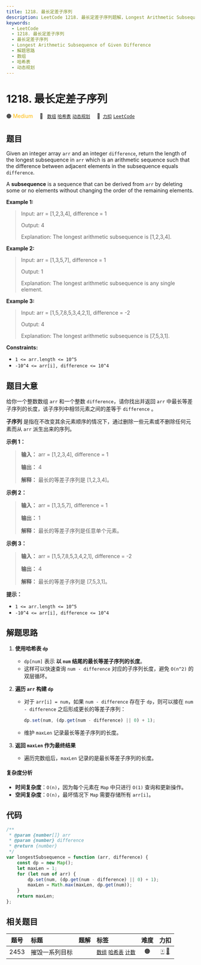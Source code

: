 ```yaml
---
title: 1218. 最长定差子序列
description: LeetCode 1218. 最长定差子序列题解，Longest Arithmetic Subsequence of Given Difference，包含解题思路、复杂度分析以及完整的 JavaScript 代码实现。
keywords:
  - LeetCode
  - 1218. 最长定差子序列
  - 最长定差子序列
  - Longest Arithmetic Subsequence of Given Difference
  - 解题思路
  - 数组
  - 哈希表
  - 动态规划
---
```


# 1218. 最长定差子序列

🟠 <font color=#ffb800>Medium</font>&emsp; 🔖&ensp; [`数组`](/tag/array.md) [`哈希表`](/tag/hash-table.md) [`动态规划`](/tag/dynamic-programming.md)&emsp; 🔗&ensp;[`力扣`](https://leetcode.cn/problems/longest-arithmetic-subsequence-of-given-difference) [`LeetCode`](https://leetcode.com/problems/longest-arithmetic-subsequence-of-given-difference)

## 题目

Given an integer array `arr` and an integer `difference`, return the length of
the longest subsequence in `arr` which is an arithmetic sequence such that the
difference between adjacent elements in the subsequence equals `difference`.

A **subsequence** is a sequence that can be derived from `arr` by deleting
some or no elements without changing the order of the remaining elements.

**Example 1:**

> Input: arr = [1,2,3,4], difference = 1
>
> Output: 4
>
> Explanation: The longest arithmetic subsequence is [1,2,3,4].

**Example 2:**

> Input: arr = [1,3,5,7], difference = 1
>
> Output: 1
>
> Explanation: The longest arithmetic subsequence is any single element.

**Example 3:**

> Input: arr = [1,5,7,8,5,3,4,2,1], difference = -2
>
> Output: 4
>
> Explanation: The longest arithmetic subsequence is [7,5,3,1].

**Constraints:**

- `1 <= arr.length <= 10^5`
- `-10^4 <= arr[i], difference <= 10^4`

## 题目大意

给你一个整数数组 `arr` 和一个整数 `difference`，请你找出并返回 `arr` 中最长等差子序列的长度，该子序列中相邻元素之间的差等于
`difference` 。

**子序列** 是指在不改变其余元素顺序的情况下，通过删除一些元素或不删除任何元素而从 `arr` 派生出来的序列。

**示例 1：**

> **输入：** arr = [1,2,3,4], difference = 1
>
> **输出：** 4
>
> **解释：** 最长的等差子序列是 [1,2,3,4]。

**示例 2：**

> **输入：** arr = [1,3,5,7], difference = 1
>
> **输出：** 1
>
> **解释：** 最长的等差子序列是任意单个元素。

**示例 3：**

> **输入：** arr = [1,5,7,8,5,3,4,2,1], difference = -2
>
> **输出：** 4
>
> **解释：** 最长的等差子序列是 [7,5,3,1]。

**提示：**

- `1 <= arr.length <= 10^5`
- `-10^4 <= arr[i], difference <= 10^4`

## 解题思路

1. **使用哈希表 `dp`**

   - `dp[num]` 表示 **以 `num` 结尾的最长等差子序列的长度**。
   - 这样可以快速查询 `num - difference` 对应的子序列长度，避免 `O(n^2)` 的双层循环。

2. **遍历 `arr` 构建 `dp`**

   - 对于 `arr[i] = num`，如果 `num - difference` 存在于 `dp`，则可以接在 `num - difference` 之后形成更长的等差子序列：
     ```js
     dp.set(num, (dp.get(num - difference) || 0) + 1);
     ```
   - 维护 `maxLen` 记录最长等差子序列的长度。

3. **返回 `maxLen` 作为最终结果**
   - 遍历完数组后，`maxLen` 记录的是最长等差子序列的长度。

#### 复杂度分析

- **时间复杂度**：`O(n)`，因为每个元素在 `Map` 中只进行 `O(1)` 查询和更新操作。
- **空间复杂度**：`O(n)`，最坏情况下 `Map` 需要存储所有 `arr[i]`。

## 代码

```javascript
/**
 * @param {number[]} arr
 * @param {number} difference
 * @return {number}
 */
var longestSubsequence = function (arr, difference) {
	const dp = new Map();
	let maxLen = 1;
	for (let num of arr) {
		dp.set(num, (dp.get(num - difference) || 0) + 1);
		maxLen = Math.max(maxLen, dp.get(num));
	}
	return maxLen;
};
```

## 相关题目

<!-- prettier-ignore -->
| 题号 | 标题 | 题解 | 标签 | 难度 | 力扣 |
| :------: | :------ | :------: | :------ | :------: | :------: |
| 2453 | 摧毁一系列目标 |  |  [`数组`](/tag/array.md) [`哈希表`](/tag/hash-table.md) [`计数`](/tag/counting.md) | 🟠 | [🀄️](https://leetcode.cn/problems/destroy-sequential-targets) [🔗](https://leetcode.com/problems/destroy-sequential-targets) |